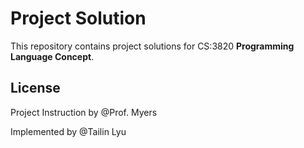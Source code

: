 # Project Solution
This repository contains project solutions for CS:3820 **Programming Language Concept**.

## License
Project Instruction by @Prof. Myers

Implemented by @Tailin Lyu
